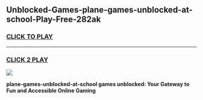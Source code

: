 
## Unblocked-Games-plane-games-unblocked-at-school-Play-Free-282ak
<h3>
<a href="https://premium76.site?title=plane-games-unblocked-at-school&ref=18A">CLICK TO PLAY</a></h3>
<hr>

<h3>
<a href="https://premium76.site?title=plane-games-unblocked-at-school&ref=18A">CLICK 2 PLAY</a>
  
</h3>

<a href="https://premium76.site?title=plane-games-unblocked-at-school&ref=18A"><img src="https://clearcache.store/games.png"></a>


**plane-games-unblocked-at-school games unblocked: Your Gateway to Fun and Accessible Online Gaming**
